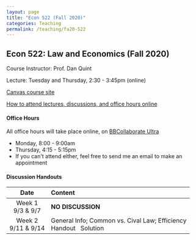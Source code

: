 ```yaml
---
layout: page
title: "Econ 522 (Fall 2020)"
categories: Teaching
permalink: /teaching/fa20-522
---
```


## Econ 522: Law and Economics (Fall 2020)

Course Instructor: Prof. Dan Quint

Lecture: Tuesday and Thursday, 2:30 - 3:45pm (online)

[Canvas course site](https://canvas.wisc.edu/courses/218041)

[How to attend lectures, discussions, and office hours online](https://canvas.wisc.edu/courses/218041/pages/how-to-join-live-lecture-slash-discussion-section-slash-office-hours)

#### Office Hours

All office hours will take place online, on [BBCollaborate Ultra](https://canvas.wisc.edu/courses/218041/external_tools/3041)

* Monday, 8:00 - 9:00am
* Thursday, 4:15 - 5:15pm
* If you can't attend either, feel free to send me an email to make an appointment

#### Discussion Handouts

|     Date    |                     Content                     |
|:-----------:|	:---------------------------------------------- |
| Week 1 <br> 9/3 & 9/7 | **NO DISCUSSION** |
| Week 2 <br> 9/11 & 9/14 | General Info; Common vs. Cival Law; Efficiency <br> Handout &nbsp; Solution |
